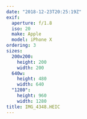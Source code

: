 ```yaml
---
date: "2018-12-23T20:25:19Z"
exif:
  aperture: f/1.8
  iso: 20
  make: Apple
  model: iPhone X
ordering: 3
sizes:
  200x200:
    height: 200
    width: 200
  640w:
    height: 480
    width: 640
  "1280":
    height: 960
    width: 1280
title: IMG_4348.HEIC
---
```

